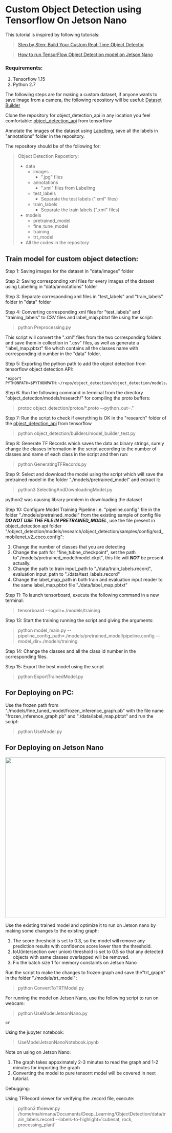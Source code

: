 # Custom Object Detection using Tensorflow On Jetson Nano

This tutorial is inspired by following tutorials:
> [Step by Step: Build Your Custom Real-Time Object Detector](https://towardsdatascience.com/detailed-tutorial-build-your-custom-real-time-object-detector-5ade1017fd2d)


> [How to run TensorFlow Object Detection model on Jetson Nano](https://www.dlology.com/blog/how-to-run-tensorflow-object-detection-model-on-jetson-nano/)

### Requirements:
1. Tensorflow 1.15
2. Python 2.7

The following steps are for making a custom dataset, if anyone wants to save image from a camera, the following repository will be useful:
[Dataset Builder](https://github.com/MahimanaGIT/DatasetBuilder)

Clone the repository for object_detection_api in any location you feel comfortable: [object_detection_api](https://github.com/tensorflow/models) from tensorflow

Annotate the images of the dataset using [LabelImg](https://github.com/tzutalin/labelImg), save all the labels in "annotations" folder in the repository.


The repository should be of the following for:
> Object Detection Repostiory:
>   - data
>        - images
>            - ".jpg" files
>       - annotations
>            - ".xml" files from LabelImg
>        - test_labels
>            - Separate the  test labels (".xml" files)
>        - train_labels
>            - Separate the train labels (".xml" files)
>   - models
>        - pretrained_model
>        - fine_tune_model
>        - training
>        - trt_model
>   - All the codes in the repository    

## Train model for custom object detection:

Step 1: Saving images for the dataset in "data/images" folder

Step 2: Saving corresponding xml files for every images of the dataset using LabelImg in "data/annotations" folder

Step 3: Separate corresponding xml files in "test_labels" and "train_labels" folder in "data" folder

Step 4: Converting corresponding xml files for "test_labels" and "training_labels" to CSV files and label_map.pbtxt file using the script:

>   python Preprocessing.py

This script will convert the ".xml" files from the two corresponding folders and save them in collection in ".csv" files, as well as generate a "label_map.pbtxt" file which contains all the classes name with corresponding id number in the "data" folder.

Step 5: Exporting the python path to add the object detection from tensorflow object detection API: 

    "export PYTHONPATH=$PYTHONPATH:~/repo/object_detection/object_detection/models/research/:~/repo/object_detection/object_detection/models/research/slim/"

Step 6: Run the following command in terminal from the directory "object_detection/models/research/" for compiling the proto buffers:

>   protoc object_detection/protos/*.proto --python_out=."

Step 7: Run the script to check if everything is OK in the "research" folder of the [object_detection_api](https://github.com/tensorflow/models) from tensorflow

>   python object_detection/builders/model_builder_test.py

Step 8: Generate TF Records which saves the data as binary strings, surely change the classes information in the script according to the number of classes and name of each class in the script and then run:

>   python GeneratingTFRecords.py

Step 9: Select and download the model using the script which will save the pretrained model in the folder "./models/pretrained_model" and extract it:

>   python3 SelectingAndDownloadingModel.py

python2 was causing library problem in downloading the dataset

Step 10: Configure Model Training Pipeline i.e. "pipeline.config" file in the folder "./models/pretrained_model" from the existing sample of config file ***DO NOT USE THE FILE IN PRETRAINED_MODEL***, use the file present in object_detection api folder "/object_detection/models/research/object_detection/samples/config/ssd_mobilenet_v2_coco.config":

1. Change the number of classes that you are detecting
2. Change the path for "fine_tubne_checkpoint", set the path to"./models/pretrained_model/model.ckpt", this file will ***NOT*** be present actually.
3. Change the path to train input_path to "./data/train_labels.record", evaluation input_path to "./data/test_labels.record"
4. Change the label_map_path in both train and evaluation input reader to the same label_map.pbtxt file "./data/label_map.pbtxt"

Step 11: To launch tensorboard, execute the following command in a new terminal:

>   tensorboard --logdir=./models/training

Step 13: Start the training running the script and giving the arguments:

>   python model_main.py --pipeline_config_path=./models/pretrained_model/pipeline.config --model_dir=./models/training

Step 14: Change the classes and all the class id number in the corresponding files.

Step 15: Export the best model using the script

>   python ExportTrainedModel.py

## For Deploying on PC:

Use the frozen path from "./models/fine_tuned_model/frozen_inference_graph.pb" with the file name "frozen_inference_graph.pb" and "./data/label_map.pbtxt" and run the script:

>   python UseModel.py

## For Deploying on Jetson Nano
<img src="https://developer.nvidia.com/sites/default/files/akamai/embedded/images/jetsonNano/JetsonNano-DevKit_Front-Top_Right_trimmed.jpg" width="500" height="500" />


Use the existing trained model and optimize it to run on Jetson nano by making some changes to the existing graph:

1. The score threshold is set to 0.3, so the model will remove any prediction results with confidence score lower than the threshold.
2. IoU(intersection over union) threshold is set to 0.5 so that any detected objects with same classes overlapped will be removed. 
3. Fix the batch size 1 for memory constaints on Jetson Nano

Run the script to make the changes to frozen graph and save the"trt_graph" in the folder "./models/trt_model":

>   python ConvertToTRTModel.py

For running the model on Jetson Nano, use the following script to run on webcam: 

>   python UseModelJetsonNano.py

    or
    
Using the jupyter notebook:

>   UseModelJetsonNanoNotebook.ipynb

Note on using on Jetson Nano:

1. The graph takes appoximately 2-3 minutes to read the graph and 1-2 minutes for importing the graph
2. Converting the model to pure tensorrt model will be covered in next tutorial.

Debugging:

Using TFRecord viewer for verifying the .record file, execute:

>    python3 tfviewer.py /home/mahimana/Documents/Deep_Learning/ObjectDetection/data/train_labels.record --labels-to-highlight='cubesat, rock, processing_plant'

